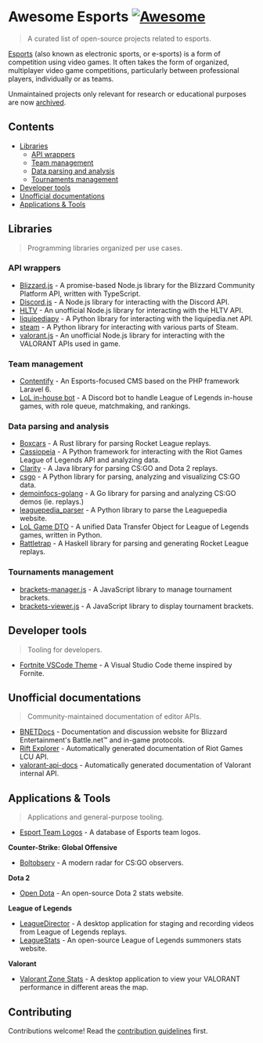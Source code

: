 # Awesome Esports [![Awesome](https://awesome.re/badge.svg)](https://awesome.re)

> A curated list of open-source projects related to esports.

[Esports](https://en.wikipedia.org/wiki/Esports) (also known as electronic sports, or e-sports) is a form of competition using video games. It often takes the form of organized, multiplayer video game competitions, particularly between professional players, individually or as teams.

Unmaintained projects only relevant for research or educational purposes are now [archived](ARCHIVE.md).

## Contents

- [Libraries](#libraries)
  - [API wrappers](#api-wrappers)
  - [Team management](#team-management)
  - [Data parsing and analysis](#data-parsing-and-analysis)
  - [Tournaments management](#tournaments-management)
- [Developer tools](#developer-tools)
- [Unofficial documentations](#unofficial-documentations)
- [Applications & Tools](#applications--tools)

## Libraries

> Programming libraries organized per use cases.

### API wrappers

- [Blizzard.js](https://github.com/benweier/blizzard.js) - A promise-based Node.js library for the Blizzard Community Platform API, written with TypeScript.
- [Discord.js](https://github.com/discordjs/discord.js) - A Node.js library for interacting with the Discord API.
- [HLTV](https://github.com/gigobyte/HLTV) - An unofficial Node.js library for interacting with the HLTV API.
- [liquipediapy](https://github.com/c00kie17/liquipediapy) - A Python library for interacting with the liquipedia.net API.
- [steam](https://github.com/ValvePython/steam/) - A Python library for interacting with various parts of Steam.
- [valorant.js](https://github.com/liamcottle/valorant.js) - An unofficial Node.js library for interacting with the VALORANT APIs used in game.

### Team management

- [Contentify](https://github.com/Contentify/Contentify) - An Esports-focused CMS based on the PHP framework Laravel 6.
- [LoL in-house bot](https://github.com/mrtolkien/inhouse_bot) - A Discord bot to handle League of Legends in-house games, with role queue, matchmaking, and rankings.

### Data parsing and analysis

- [Boxcars](https://github.com/nickbabcock/boxcars) - A Rust library for parsing Rocket League replays.
- [Cassiopeia](https://github.com/meraki-analytics/cassiopeia) - A Python framework for interacting with the Riot Games League of Legends API and analyzing data.
- [Clarity](https://github.com/skadistats/clarity) - A Java library for parsing CS:GO and Dota 2 replays.
- [csgo](https://github.com/pnxenopoulos/csgo) - A Python library for parsing, analyzing and visualizing CS:GO data.
- [demoinfocs-golang](https://github.com/markus-wa/demoinfocs-golang) - A Go library for parsing and analyzing CS:GO demos (ie. replays.)
- [leaguepedia_parser](https://github.com/mrtolkien/leaguepedia_parser) - A Python library to parse the Leaguepedia website.
- [LoL Game DTO](https://github.com/mrtolkien/lol_dto) - A unified Data Transfer Object for League of Legends games, written in Python.
- [Rattletrap](https://github.com/tfausak/rattletrap) - A Haskell library for parsing and generating Rocket League replays.

### Tournaments management

- [brackets-manager.js](https://github.com/Drarig29/brackets-manager.js) - A JavaScript library to manage tournament brackets.
- [brackets-viewer.js](https://github.com/Drarig29/brackets-viewer.js) - A JavaScript library to display tournament brackets.

## Developer tools

> Tooling for developers.

- [Fortnite VSCode Theme](https://github.com/sdras/fortnite-vscode-theme) - A Visual Studio Code theme inspired by Fornite.

## Unofficial documentations

> Community-maintained documentation of editor APIs.

- [BNETDocs](https://github.com/BNETDocs/bnetdocs-web) - Documentation and discussion website for Blizzard Entertainment's Battle.net™ and in-game protocols.
- [Rift Explorer](https://github.com/Pupix/rift-explorer) - Automatically generated documentation of Riot Games LCU API.
- [valorant-api-docs](https://github.com/techchrism/valorant-api-docs/tree/trunk/docs) - Automatically generated documentation of Valorant internal API.

## Applications & Tools

> Applications and general-purpose tooling.

- [Esport Team Logos](https://github.com/lootmarket/esport-team-logos) - A database of Esports team logos.

**Counter-Strike: Global Offensive**

- [Boltobserv](https://github.com/boltgolt/boltobserv) - A modern radar for CS:GO observers.

**Dota 2**

- [Open Dota](https://github.com/odota/core) - An open-source Dota 2 stats website.

**League of Legends**

- [LeagueDirector](https://github.com/RiotGames/leaguedirector) - A desktop application for staging and recording videos from League of Legends replays.
- [LeagueStats](https://github.com/vkaelin/LeagueStats) - An open-source League of Legends summoners stats website.

**Valorant**

- [Valorant Zone Stats](https://github.com/LouisAsanaka/Valorant-Zone-Stats) - A desktop application to view your VALORANT performance in different areas the map.

## Contributing

Contributions welcome! Read the [contribution guidelines](CONTRIBUTING.md) first.
